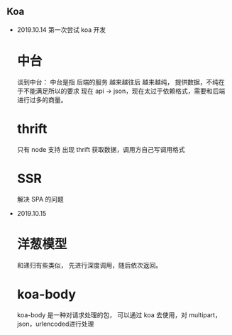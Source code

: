 ## Koa
- 2019.10.14
  第一次尝试 koa 开发
  # 中台
  谈到中台：
  中台是指 后端的服务 越来越往后 越来越纯， 提供数据，不纯在于不能满足所以的要求
  现在 api -> json，现在太过于依赖格式，需要和后端进行过多的商量。
  # thrift
  只有 node 支持
  出现 thrift 获取数据，调用方自己写调用格式
  # SSR
  解决 SPA 的问题

- 2019.10.15
  # 洋葱模型
    和递归有些类似， 先进行深度调用，随后依次返回。
  # koa-body
    koa-body 是一种对请求处理的包， 可以通过 koa 去使用，对 multipart，json，urlencoded进行处理
  